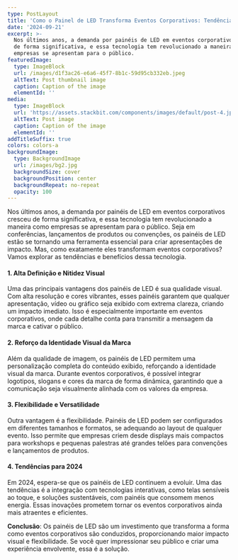 ```yaml
---
type: PostLayout
title: 'Como o Painel de LED Transforma Eventos Corporativos: Tendências e Benefícios'
date: '2024-09-21'
excerpt: >-
  Nos últimos anos, a demanda por painéis de LED em eventos corporativos cresceu
  de forma significativa, e essa tecnologia tem revolucionado a maneira como
  empresas se apresentam para o público.
featuredImage:
  type: ImageBlock
  url: /images/d1f3ac26-e6a6-45f7-8b1c-59d95cb332eb.jpeg
  altText: Post thumbnail image
  caption: Caption of the image
  elementId: ''
media:
  type: ImageBlock
  url: 'https://assets.stackbit.com/components/images/default/post-4.jpeg'
  altText: Post image
  caption: Caption of the image
  elementId: ''
addTitleSuffix: true
colors: colors-a
backgroundImage:
  type: BackgroundImage
  url: /images/bg2.jpg
  backgroundSize: cover
  backgroundPosition: center
  backgroundRepeat: no-repeat
  opacity: 100
---
```

Nos últimos anos, a demanda por painéis de LED em eventos corporativos cresceu de forma significativa, e essa tecnologia tem revolucionado a maneira como empresas se apresentam para o público. Seja em conferências, lançamentos de produtos ou convenções, os painéis de LED estão se tornando uma ferramenta essencial para criar apresentações de impacto. Mas, como exatamente eles transformam eventos corporativos? Vamos explorar as tendências e benefícios dessa tecnologia.

#### 1. Alta Definição e Nitidez Visual

Uma das principais vantagens dos painéis de LED é sua qualidade visual. Com alta resolução e cores vibrantes, esses painéis garantem que qualquer apresentação, vídeo ou gráfico seja exibido com extrema clareza, criando um impacto imediato. Isso é especialmente importante em eventos corporativos, onde cada detalhe conta para transmitir a mensagem da marca e cativar o público.

#### 2. Reforço da Identidade Visual da Marca

Além da qualidade de imagem, os painéis de LED permitem uma personalização completa do conteúdo exibido, reforçando a identidade visual da marca. Durante eventos corporativos, é possível integrar logotipos, slogans e cores da marca de forma dinâmica, garantindo que a comunicação seja visualmente alinhada com os valores da empresa.

#### 3. Flexibilidade e Versatilidade

Outra vantagem é a flexibilidade. Painéis de LED podem ser configurados em diferentes tamanhos e formatos, se adequando ao layout de qualquer evento. Isso permite que empresas criem desde displays mais compactos para workshops e pequenas palestras até grandes telões para convenções e lançamentos de produtos.

#### 4. Tendências para 2024

Em 2024, espera-se que os painéis de LED continuem a evoluir. Uma das tendências é a integração com tecnologias interativas, como telas sensíveis ao toque, e soluções sustentáveis, com painéis que consomem menos energia. Essas inovações prometem tornar os eventos corporativos ainda mais atraentes e eficientes.

**Conclusão**: Os painéis de LED são um investimento que transforma a forma como eventos corporativos são conduzidos, proporcionando maior impacto visual e flexibilidade. Se você quer impressionar seu público e criar uma experiência envolvente, essa é a solução.
